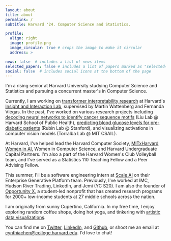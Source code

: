 ```yaml
---
layout: about
title: about
permalink: /
subtitle: Harvard '24. Computer Science and Statistics.

profile:
  align: right
  image: profile.png
  image_circular: true # crops the image to make it circular
  address: >

news: false  # includes a list of news items
selected_papers: false # includes a list of papers marked as "selected={true}"
social: false  # includes social icons at the bottom of the page
---
```


I'm a rising senior at Harvard University studying Computer Science and Statistics and pursuing a concurrent master's in Computer Science.

Currently, I am working on [transformer interpretability research](/projects/induction) at Harvard's [Insight and Interaction Lab](https://insight.seas.harvard.edu/), supervised by Martin Wattenberg and Fernanda Viégas. In the past, I've worked on various research projects including [decoding neural networks to identify cancer sequence motifs](/projects/deepexplain) (Liu Lab @ Harvard School of Public Health), [predicting blood glucose levels for pre-diabetic patients](/projects/reversecnn) (Rubin Lab @ Stanford), and visualizing activations in computer vision models (Torralba Lab @ MIT CSAIL).

<!-- My research interests are in developing visualization techniques to understand patterns in large language models.  -->

At Harvard, I've helped lead the Harvard Computer Society, [MITxHarvard Women in AI](https://mitharvardwai.github.io/index.html), Women in Computer Science, and Harvard Undergraduate Capital Partners. I'm also a part of the Harvard Women's Club Volleyball team, and I've served as a Statistics 110 Teaching Fellow and a Peer Advising Fellow.

<!-- At Harvard, I am the co-president of [MITxHarvard Women in AI](https://mitharvardwai.github.io/index.html) and a member of the Women's Club Volleyball team. I've helped lead the Harvard Computer Society, Women in Computer Science, and Harvard Undergraduate Capital Partners. I've also served in several teaching and advising roles, including being a Teaching Fellow for Statistics 110 and a Peer Advising Fellow. -->
<!-- involved with the [Harvard AI Safety Team](https://haist.ai/). -->

This summer, I'll be a software engineering intern at [Scale AI](http://scale.com/) on their Enterprise Generative Platform team. Previously, I've worked at IMC, Hudson River Trading, LinkedIn, and Jemi (YC S20). I am also the founder of [Opportunity X](https://opportunityx.org/), a student-led nonprofit that has created research programs for 2000+ low-income students at 27 middle schools across the nation.

I am originally from sunny Cupertino, California. In my free time, I enjoy exploring random coffee shops,  doing hot yoga, and tinkering with [artistic data visualizations](https://github.com/cynthia9chen/data-art).

You can find me on [Twitter](https://twitter.com/chenxcynthia), [LinkedIn](https://www.linkedin.com/in/cchen18/), and [Github](https://github.com/cynthia9chen), or shoot me an email at <a href="mailto:cynthiachen@college.harvard.edu">cynthiachen@college.harvard.edu</a>. I'd love to chat!


